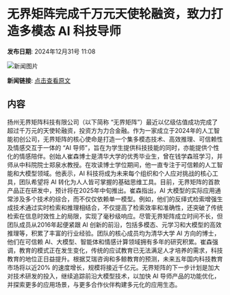 # 无界矩阵完成千万元天使轮融资，致力打造多模态 AI 科技导师

**发布日期**: 2024年12月31号 11:08

![新闻图片](https://pic.chinaz.com/picmap/201901101704279841_1.jpg)

**新闻链接**: [点击查看原文](https://www.aibase.com/zh/news/14377)

## 内容

扬州无界矩阵科技有限公司（以下简称 “无界矩阵”）最近以亿级估值成功完成了超过千万元的天使轮融资，投资方为力合金融。作为一家成立于2024年的人工智能初创公司，无界矩阵的核心使命是打造一个集多模态技术、高效推理、可信赖性及情感交互于一体的 “AI 导师”，旨在为学生提供科技技能的同时，亦能提供个性化的情感陪伴。创始人崔森博士是清华大学的优秀毕业生，曾在钱学森班学习，并师从中科院院士郑泉水教授。在攻读博士学位期间，他一直专注于可信赖的人工智能和大模型领域。他表示，AI 科技将成为未来每个组织和个人应对挑战的核心工具，团队希望将 AI 转化为人人皆可掌握的基础思维工具。目前，无界矩阵的首款产品正在研发中，预计将在2025年中旬推出。崔森指出，AI 大模型的实际应用通常涉及多个技术的综合，而不仅仅依赖单一模型。例如，他们的反绎式检索增强生成技术通过实时检索和推理相结合，不仅提高了检索效率和准确性，还突破了传统检索在信息时效性上的局限，实现了毫秒级响应。尽管无界矩阵成立时间不长，但团队成员从2016年起便紧跟 AI 创新的前沿，包括多模态、元学习和大模型的高效推理等，积累了丰富的行业经验。团队的核心成员均为清华大学 AI 方向的博士，他们在可信赖 AI、大模型、智能体和情感计算领域拥有多年的研究积累。崔森强调，教育的模式正在发生变化，传统的应试教育已无法满足人才培养的需求，科技教育的地位正日益提升。根据艾瑞咨询和多鲸教育的预测，未来五年国内科技教育市场将以近20% 的速度增长，规模将接近千亿元。无界矩阵的下一步计划是加大对技术研发的投入，继续追踪前沿大模型技术，以加快 AI 导师产品的功能优化，并探索更多的应用场景，与更多合作伙伴构建多元化的应用生态。
